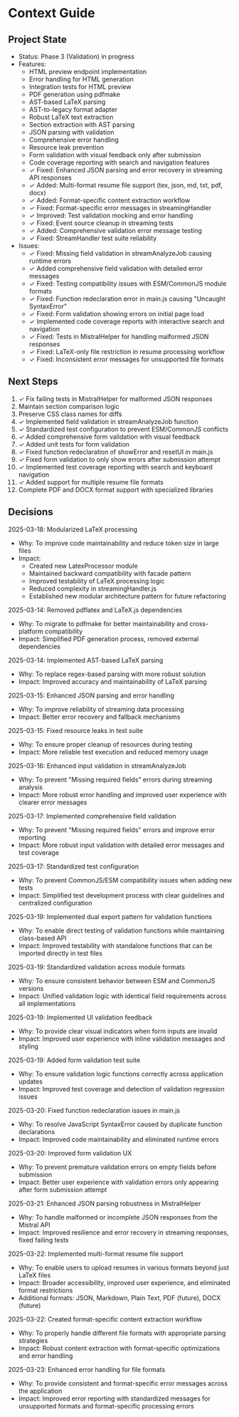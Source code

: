 # Context Guide

## Project State
- Status: Phase 3 (Validation) in progress
- Features:
  - HTML preview endpoint implementation
  - Error handling for HTML generation
  - Integration tests for HTML preview
  - PDF generation using pdfmake
  - AST-based LaTeX parsing
  - AST-to-legacy format adapter
  - Robust LaTeX text extraction
  - Section extraction with AST parsing
  - JSON parsing with validation
  - Comprehensive error handling
  - Resource leak prevention
  - Form validation with visual feedback only after submission
  - Code coverage reporting with search and navigation features
  - ✓ Fixed: Enhanced JSON parsing and error recovery in streaming API responses
  - ✓ Added: Multi-format resume file support (tex, json, md, txt, pdf, docx)
  - ✓ Added: Format-specific content extraction workflow
  - ✓ Fixed: Format-specific error messages in streamingHandler
  - ✓ Improved: Test validation mocking and error handling
  - ✓ Fixed: Event source cleanup in streaming tests
  - ✓ Added: Comprehensive validation error message testing
  - ✓ Fixed: StreamHandler test suite reliability
- Issues: 
  - ✓ Fixed: Missing field validation in streamAnalyzeJob causing runtime errors
  - ✓ Added comprehensive field validation with detailed error messages
  - ✓ Fixed: Testing compatibility issues with ESM/CommonJS module formats
  - ✓ Fixed: Function redeclaration error in main.js causing "Uncaught SyntaxError"
  - ✓ Fixed: Form validation showing errors on initial page load
  - ✓ Implemented code coverage reports with interactive search and navigation
  - ✓ Fixed: Tests in MistralHelper for handling malformed JSON responses
  - ✓ Fixed: LaTeX-only file restriction in resume processing workflow
  - ✓ Fixed: Inconsistent error messages for unsupported file formats

## Next Steps
1. ✓ Fix failing tests in MistralHelper for malformed JSON responses
2. Maintain section comparison logic
3. Preserve CSS class names for diffs
4. ✓ Implemented field validation in streamAnalyzeJob function
5. ✓ Standardized test configuration to prevent ESM/CommonJS conflicts
6. ✓ Added comprehensive form validation with visual feedback
7. ✓ Added unit tests for form validation
8. ✓ Fixed function redeclaration of showError and resetUI in main.js
9. ✓ Fixed form validation to only show errors after submission attempt
10. ✓ Implemented test coverage reporting with search and keyboard navigation
11. ✓ Added support for multiple resume file formats
12. Complete PDF and DOCX format support with specialized libraries

## Decisions
2025-03-18: Modularized LaTeX processing
- Why: To improve code maintainability and reduce token size in large files
- Impact:
  - Created new LatexProcessor module
  - Maintained backward compatibility with facade pattern
  - Improved testability of LaTeX processing logic
  - Reduced complexity in streamingHandler.js
  - Established new modular architecture pattern for future refactoring

2025-03-14: Removed pdflatex and LaTeX.js dependencies
- Why: To migrate to pdfmake for better maintainability and cross-platform compatibility
- Impact: Simplified PDF generation process, removed external dependencies

2025-03-14: Implemented AST-based LaTeX parsing
- Why: To replace regex-based parsing with more robust solution
- Impact: Improved accuracy and maintainability of LaTeX parsing

2025-03-15: Enhanced JSON parsing and error handling
- Why: To improve reliability of streaming data processing
- Impact: Better error recovery and fallback mechanisms

2025-03-15: Fixed resource leaks in test suite
- Why: To ensure proper cleanup of resources during testing
- Impact: More reliable test execution and reduced memory usage

2025-03-16: Enhanced input validation in streamAnalyzeJob
- Why: To prevent "Missing required fields" errors during streaming analysis
- Impact: More robust error handling and improved user experience with clearer error messages

2025-03-17: Implemented comprehensive field validation
- Why: To prevent "Missing required fields" errors and improve error reporting
- Impact: More robust input validation with detailed error messages and test coverage

2025-03-17: Standardized test configuration
- Why: To prevent CommonJS/ESM compatibility issues when adding new tests
- Impact: Simplified test development process with clear guidelines and centralized configuration

2025-03-19: Implemented dual export pattern for validation functions
- Why: To enable direct testing of validation functions while maintaining class-based API
- Impact: Improved testability with standalone functions that can be imported directly in test files

2025-03-19: Standardized validation across module formats
- Why: To ensure consistent behavior between ESM and CommonJS versions
- Impact: Unified validation logic with identical field requirements across all implementations

2025-03-19: Implemented UI validation feedback
- Why: To provide clear visual indicators when form inputs are invalid
- Impact: Improved user experience with inline validation messages and styling

2025-03-19: Added form validation test suite
- Why: To ensure validation logic functions correctly across application updates
- Impact: Improved test coverage and detection of validation regression issues

2025-03-20: Fixed function redeclaration issues in main.js
- Why: To resolve JavaScript SyntaxError caused by duplicate function declarations
- Impact: Improved code maintainability and eliminated runtime errors

2025-03-20: Improved form validation UX
- Why: To prevent premature validation errors on empty fields before submission
- Impact: Better user experience with validation errors only appearing after form submission attempt

2025-03-21: Enhanced JSON parsing robustness in MistralHelper
- Why: To handle malformed or incomplete JSON responses from the Mistral API
- Impact: Improved resilience and error recovery in streaming responses, fixed failing tests

2025-03-22: Implemented multi-format resume file support
- Why: To enable users to upload resumes in various formats beyond just LaTeX files
- Impact: Broader accessibility, improved user experience, and eliminated format restrictions
- Additional formats: JSON, Markdown, Plain Text, PDF (future), DOCX (future)

2025-03-22: Created format-specific content extraction workflow
- Why: To properly handle different file formats with appropriate parsing strategies
- Impact: Robust content extraction with format-specific optimizations and error handling

2025-03-23: Enhanced error handling for file formats
- Why: To provide consistent and format-specific error messages across the application
- Impact: Improved error reporting with standardized messages for unsupported formats and format-specific processing errors